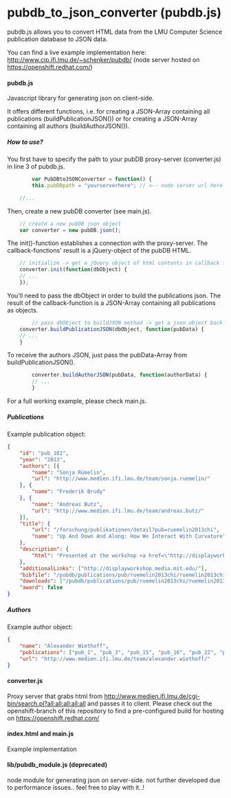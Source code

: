 pubdb_to_json_converter (pubdb.js)
=======================

pubdb.js allows you to convert HTML data from the LMU Computer Science publication database to JSON data.

You can find a live example implementation here: http://www.cip.ifi.lmu.de/~schenker/pubdb/
(node server hosted on https://openshift.redhat.com/)

#### pubdb.js 
Javascript library for generating json on client-side.

It offers different functions, i.e. for creating a JSON-Array containing all publications (buildPublicationJSON()) or for creating a JSON-Array containing all authors (buildAuthorJSON()).

##### How to use? 

You first have to specify the path to your pubDB proxy-server (converter.js) in line 3 of pubdb.js. 
```javascript
    	var PubDBtoJSONConverter = function() {
		this.pubDBpath = "yourserverhere"; // <-- node server url here (converter.js)  

	//...
```


Then, create a new pubDB converter (see main.js).
```javascript
    // create a new pubDB json object
	var converter = new pubDB.json();
```

The init()-function establishes a connection with the proxy-server. The callback-functions' result is a jQuery-object of the pubDB HTML.
```javascript
    // initialize -> get a jQuery object of html contents in callback function
	converter.init(function(dbObject) {
	// ...
	});
```

You'll need to pass the dbObject in order to build the publications json. The result of the callback-function is a JSON-Array containing all publications as objects. 
```javascript
    	// pass dbObject to buildJSON method -> get a json object back 
	converter.buildPublicationJSON(dbObject, function(pubData) {
	// ...
	}
```

To receive the authors JSON, just pass the pubData-Array from buildPublicationJSON().
```javascript
    	converter.buildAuthorJSON(pubData, function(authorData) {
    	// ...
    	}
```

For a full working example, please check main.js.

##### Publications
Example publication object:

```json
{
    "id": "pub_101",
    "year": "2013",
    "authors": [{
        "name": "Sonja Rümelin",
        "url": "http://www.medien.ifi.lmu.de/team/sonja.ruemelin/"
    }, {
        "name": "Frederik Brudy"
    }, {
        "name": "Andreas Butz",
        "url": "http://www.medien.ifi.lmu.de/team/andreas.butz/"
    }],
    "title": {
        "url": "/forschung/publikationen/detail?pub=ruemelin2013chi",
        "name": "Up And Down And Along: How We Interact With Curvature"
    },
    "description": {
        "html": "Presented at the workshop <a href=\"http://displayworkshop.media.mit.edu/\" target=\"_blank\">'Displays Take New Shape: An Agenda for Interactive Surfaces'</a> in conjunction with the 31st ACM SIGCHI Conference on Human Factors in Computing Systems (CHI '13), Paris, France, April 27 - May 2, 2013."
    },
    "additionalLinks": ["http://displayworkshop.media.mit.edu/"],
    "bibfile": "/pubdb/publications/pub/ruemelin2013chi/ruemelin2013chi.bib",
    "downloads": ["/pubdb/publications/pub/ruemelin2013chi/ruemelin2013chi.pdf"],
    "award": false
}
```

##### Authors 

Example author object:
```json
{
    "name": "Alexander Wiethoff",
    "publications": ["pub_1", "pub_3", "pub_15", "pub_16", "pub_22", "pub_91", "pub_92", "pub_98", "pub_103", "pub_114", "pub_123", "pub_140", "pub_146", "pub_148", "pub_179", "pub_189", "pub_190", "pub_195", "pub_196", "pub_204", "pub_227", "pub_234", "pub_239", "pub_252", "pub_256", "pub_257", "pub_286", "pub_288", "pub_297", "pub_298", "pub_308", "pub_322", "pub_334", "pub_350", "pub_387"],
    "url": "http://www.medien.ifi.lmu.de/team/alexander.wiethoff/"
}
```

#### converter.js
Proxy server that grabs html from http://www.medien.ifi.lmu.de/cgi-bin/search.pl?all:all:all:all:all and passes it to client.
Please check out the openshift-branch of this repository to find a pre-configured build for hosting on https://openshift.redhat.com/

#### index.html and main.js 
Example implementation

#### lib/pubdb_module.js (deprecated)
node module for generating json on server-side.
not further developed due to performance issues.. feel free to play with it..!
